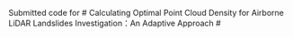 Submitted code for # Calculating Optimal Point Cloud Density for Airborne LiDAR Landslides Investigation：An Adaptive Approach #
